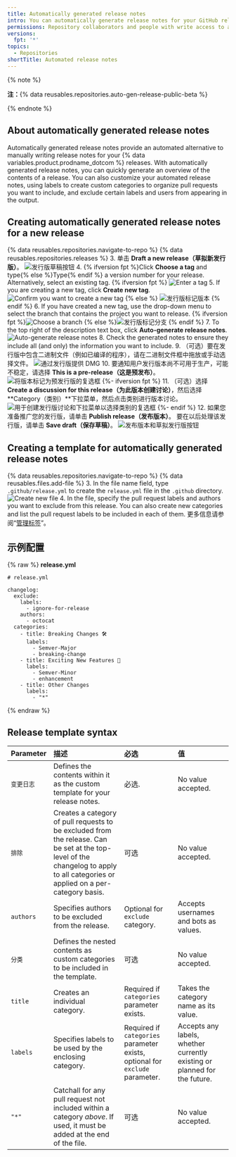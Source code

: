 ```yaml
---
title: Automatically generated release notes
intro: You can automatically generate release notes for your GitHub releases
permissions: Repository collaborators and people with write access to a repository can generate and customize automated release notes for a release.
versions:
  fpt: '*'
topics:
  - Repositories
shortTitle: Automated release notes
---
```


{% note %}

**注：**{% data reusables.repositories.auto-gen-release-public-beta %}

{% endnote %}

## About automatically generated release notes

Automatically generated release notes provide an automated alternative to manually writing release notes for your {% data variables.product.prodname_dotcom %} releases. With automatically generated release notes, you can quickly generate an overview of the contents of a release. You can also customize your automated release notes, using labels to create custom categories to organize pull requests you want to include, and exclude certain labels and users from appearing in the output.

## Creating automatically generated release notes for a new release

{% data reusables.repositories.navigate-to-repo %}
{% data reusables.repositories.releases %}
3. 单击 **Draft a new release（草拟新发行版）**。 ![发行版草稿按钮](/assets/images/help/releases/draft_release_button.png)
4. {% ifversion fpt %}Click **Choose a tag** and type{% else %}Type{% endif %} a version number for your release. Alternatively, select an existing tag.
  {% ifversion fpt %}
  ![Enter a tag](/assets/images/help/releases/releases-tag-create.png)
5. If you are creating a new tag, click **Create new tag**. ![Confirm you want to create a new tag](/assets/images/help/releases/releases-tag-create-confirm.png)
  {% else %}
  ![发行版标记版本](/assets/images/enterprise/releases/releases-tag-version.png)
{% endif %}
6. If you have created a new tag, use the drop-down menu to select the branch that contains the project you want to release.
  {% ifversion fpt %}![Choose a branch](/assets/images/help/releases/releases-choose-branch.png)
  {% else %}![发行版标记分支](/assets/images/enterprise/releases/releases-tag-branch.png)
  {% endif %}
7. To the top right of the description text box, click **Auto-generate release notes**. ![Auto-generate release notes](/assets/images/help/releases/auto-generate-release-notes.png)
8. Check the generated notes to ensure they include all (and only) the information you want to include.
9. （可选）要在发行版中包含二进制文件（例如已编译的程序），请在二进制文件框中拖放或手动选择文件。 ![通过发行版提供 DMG](/assets/images/help/releases/releases_adding_binary.gif)
10. 要通知用户发行版本尚不可用于生产，可能不稳定，请选择 **This is a pre-release（这是预发布）**。 ![将版本标记为预发行版的复选框](/assets/images/help/releases/prerelease_checkbox.png)
{%- ifversion fpt %}
11. （可选）选择 **Create a discussion for this release（为此版本创建讨论）**，然后选择 **Category（类别）**下拉菜单，然后点击类别进行版本讨论。 ![用于创建发行版讨论和下拉菜单以选择类别的复选框](/assets/images/help/releases/create-release-discussion.png)
{%- endif %}
12. 如果您准备推广您的发行版，请单击 **Publish release（发布版本）**。 要在以后处理该发行版，请单击 **Save draft（保存草稿）**。 ![发布版本和草拟发行版按钮](/assets/images/help/releases/release_buttons.png)


## Creating a template for automatically generated release notes

{% data reusables.repositories.navigate-to-repo %}
{% data reusables.files.add-file %}
3. In the file name field, type `.github/release.yml` to create the `release.yml` file in the `.github` directory. ![Create new file](/assets/images/help/releases/release-yml.png)
4. In the file, specify the pull request labels and authors you want to exclude from this release. You can also create new categories and list the pull request labels to be included in each of them. 更多信息请参阅“[管理标签](/issues/using-labels-and-milestones-to-track-work/managing-labels)”。

## 示例配置

{% raw %}
**release.yml**
```yaml{:copy}
# release.yml

changelog:
  exclude:
    labels:
      - ignore-for-release
    authors:
      - octocat
  categories:
    - title: Breaking Changes 🛠
      labels:
        - Semver-Major
        - breaking-change
    - title: Exciting New Features 🎉
      labels:
        - Semver-Minor
        - enhancement
    - title: Other Changes
      labels:
        - "*"
```
{% endraw %}

## Release template syntax

| Parameter | 描述                                                                                                                                                                               | 必选                                                                           | 值                                                                         |
|:--------- |:-------------------------------------------------------------------------------------------------------------------------------------------------------------------------------- |:---------------------------------------------------------------------------- |:------------------------------------------------------------------------- |
| `变更日志`    | Defines the contents within it as the custom template for your release notes.                                                                                                    | 必选.                                                                          | No value accepted.                                                        |
| `排除`      | Creates a category of pull requests to be excluded from the release. Can be set at the top-level of the changelog to apply to all categories or applied on a per-category basis. | 可选                                                                           | No value accepted.                                                        |
| `authors` | Specifies authors to be excluded from the release.                                                                                                                               | Optional for `exclude` category.                                             | Accepts usernames and bots as values.                                     |
| `分类`      | Defines the nested contents as custom categories to be included in the template.                                                                                                 | 可选                                                                           | No value accepted.                                                        |
| `title`   | Creates an individual category.                                                                                                                                                  | Required if `categories` parameter exists.                                   | Takes the category name as its value.                                     |
| `labels`  | Specifies labels to be used by the enclosing category.                                                                                                                           | Required if `categories` parameter exists, optional for `exclude` parameter. | Accepts any labels, whether currently existing or planned for the future. |
| `"*"`     | Catchall for any pull request not included within a category *above*. If used, it must be added at the end of the file.                                                          | 可选                                                                           | No value accepted.                                                        |
